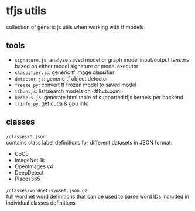 # tfjs utils

collection of generic js utils when working with tf models

## tools

- `signature.js`: analyze saved model or graph model input/output tensors based on either model signature or model executor
- `classifier.js`: generic tf image classifier
- `detector.js`: generic tf object detector
- `freeze.py`: convert tf frozen model to saved model
- `tfbun.js`: list/search models on <tfhub.com>
- `kernels.js`: generate html table of supported tfjs kernels per backend
- `tfinfo.py`: get cuda & gpu info

## classes

`/classes/*.json`:  
contains class label definitions for different datasets in JSON format:

- CoCo
- ImageNet 1k
- OpenImages v4
- DeepDetect
- Places365

`/classes/wordnet-synset.json.gz`:  
full wordnet word definitions that can be used to parse word IDs included in individual classes definitions
